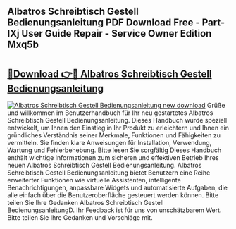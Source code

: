 ## Albatros Schreibtisch Gestell Bedienungsanleitung PDF Download Free - Part-IXj User Guide Repair - Service Owner Edition Mxq5b

# <h2><a href="http://df1uqk.blite.top/?on=Albatros+Schreibtisch+Gestell+Bedienungsanleitung">🔗Download 👉🔴 Albatros Schreibtisch Gestell Bedienungsanleitung</a></h2>

[![Albatros Schreibtisch Gestell Bedienungsanleitung new download](https://i.imgur.com/lujVjoI.png)](http://df1uqk.blite.top/?on=Albatros+Schreibtisch+Gestell+Bedienungsanleitung)
Grüße und willkommen im Benutzerhandbuch für Ihr neu gestartetes Albatros Schreibtisch Gestell Bedienungsanleitung. Dieses Handbuch wurde speziell entwickelt, um Ihnen den Einstieg in Ihr Produkt zu erleichtern und Ihnen ein gründliches Verständnis seiner Merkmale, Funktionen und Fähigkeiten zu vermitteln. Sie finden klare Anweisungen für Installation, Verwendung, Wartung und Fehlerbehebung. Bitte lesen Sie sorgfältig Dieses Handbuch enthält wichtige Informationen zum sicheren und effektiven Betrieb Ihres neuen Albatros Schreibtisch Gestell Bedienungsanleitung. Albatros Schreibtisch Gestell Bedienungsanleitung bietet Benutzern eine Reihe erweiterter Funktionen wie virtuelle Assistenten, intelligente Benachrichtigungen, anpassbare Widgets und automatisierte Aufgaben, die alle einfach über die Benutzeroberfläche gesteuert werden können. Bitte teilen Sie Ihre Gedanken Albatros Schreibtisch Gestell BedienungsanleitungD. Ihr Feedback ist für uns von unschätzbarem Wert. Bitte teilen Sie Ihre Gedanken und Vorschläge mit.
